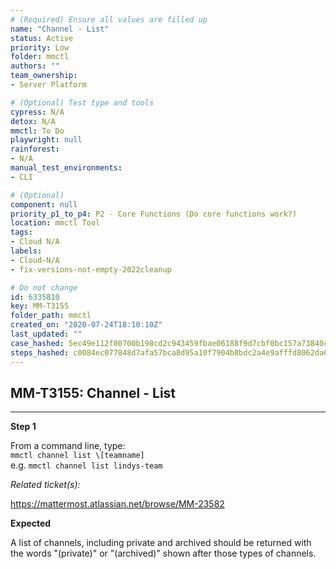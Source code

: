 ```yaml
---
# (Required) Ensure all values are filled up
name: "Channel - List"
status: Active
priority: Low
folder: mmctl
authors: ""
team_ownership: 
- Server Platform

# (Optional) Test type and tools
cypress: N/A
detox: N/A
mmctl: To Do
playwright: null
rainforest: 
- N/A
manual_test_environments: 
- CLI

# (Optional)
component: null
priority_p1_to_p4: P2 - Core Functions (Do core functions work?)
location: mmctl Tool
tags: 
- Cloud N/A
labels: 
- Cloud-N/A
- fix-versions-not-empty-2022cleanup

# Do not change
id: 6335810
key: MM-T3155
folder_path: mmctl
created_on: "2020-07-24T18:10:10Z"
last_updated: ""
case_hashed: 5ec49e112f00700b198cd2c943459fbae06188f9d7cbf0bc157a73840c0bc41779bd976f2f0d36c261351c76a868f239
steps_hashed: c0084ec077848d7afa57bca8d95a10f7904b8bdc2a4e9afffd8062da62fc8e1a5333e5ff7de5d3f0ad80b68c06b0fb03
---
```


## MM-T3155: Channel - List

---

**Step 1**

From a command line, type:\
`mmctl channel list \[teamname]`\
e.g. `mmctl channel list lindys-team`

_Related ticket(s):_

<https://mattermost.atlassian.net/browse/MM-23582>

**Expected**

A list of channels, including private and archived should be returned with the words "(private)" or "(archived)" shown after those types of channels.
